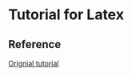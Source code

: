 # Tutorial for Latex
## Reference
[Orignial tutorial](https://github.com/VoLuong/Begin-Latex-in-minutes)
